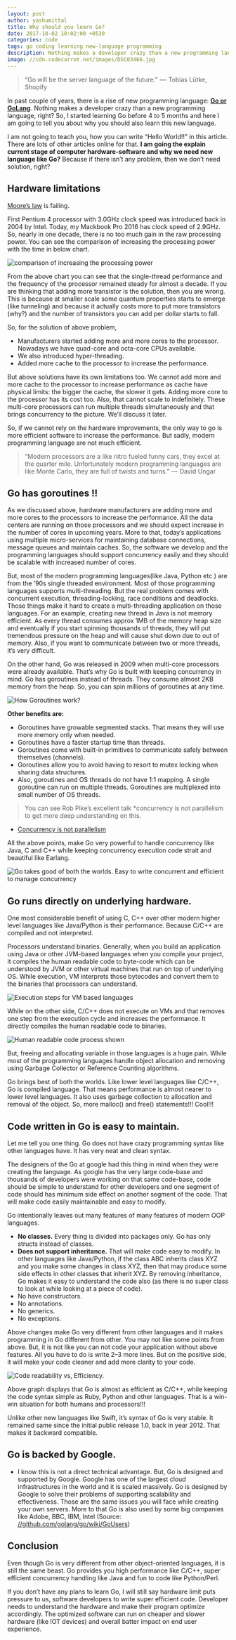 ```yaml
---
layout: post
author: yashumittal
title: Why should you learn Go?
date: 2017-10-02 10:02:00 +0530
categories: code
tags: go coding learning new-language programming
description: Nothing makes a developer crazy than a new programming language, right? So, I started learning Go before 4 to 5 months and here I am going to tell you about why you should also learn this new language.
image: //cdn.codecarrot.net/images/DSC03466.jpg
---
```


<blockquote>
“Go will be the server language of the future.”  —  Tobias Lütke, Shopify
</blockquote>

In past couple of years, there is a rise of new programming language: **[Go or GoLang](//golang.org/)**. Nothing makes a developer crazy than a new programming language, right? So, I started learning Go before 4 to 5 months and here I am going to tell you about why you should also learn this new language.

I am not going to teach you, how you can write “Hello World!!” in this article. There are lots of other articles online for that. **I am going the explain current stage of computer hardware-software and why we need new language like Go?** Because if there isn’t any problem, then we don’t need solution, right?

<div data-type="vimeo" data-video-id="69237265"></div>

## Hardware limitations

[Moore’s law](//www.investopedia.com/terms/m/mooreslaw.asp) is failing.

First Pentium 4 processor with 3.0GHz clock speed was introduced back in 2004 by Intel. Today, my Mackbook Pro 2016 has clock speed of 2.9GHz. So, nearly in one decade, there is no too much gain in the raw processing power. You can see the comparison of increasing the processing power with the time in below chart.

![comparison of increasing the processing power](//cdn.codecarrot.net/images/1-Azz7YwzYYR6lDKFj8iIGZg.png)

From the above chart you can see that the single-thread performance and the frequency of the processor remained steady for almost a decade. If you are thinking that adding more transistor is the solution, then you are wrong. This is because at smaller scale some quantum properties starts to emerge (like tunneling) and because it actually costs more to put more transistors (why?) and the number of transistors you can add per dollar starts to fall.

So, for the solution of above problem,

* Manufacturers started adding more and more cores to the processor. Nowadays we have quad-core and octa-core CPUs available.
* We also introduced hyper-threading.
* Added more cache to the processor to increase the performance.

But above solutions have its own limitations too. We cannot add more and more cache to the processor to increase performance as cache have physical limits: the bigger the cache, the slower it gets. Adding more core to the processor has its cost too. Also, that cannot scale to indefinitely. These multi-core processors can run multiple threads simultaneously and that brings concurrency to the picture. We’ll discuss it later.

So, if we cannot rely on the hardware improvements, the only way to go is more efficient software to increase the performance. But sadly, modern programming language are not much efficient.

<blockquote>
“Modern processors are a like nitro fueled funny cars, they excel at the quarter mile. Unfortunately modern programming languages are like Monte Carlo, they are full of twists and turns.” —  David Ungar
</blockquote>

## Go has goroutines !!

As we discussed above, hardware manufacturers are adding more and more cores to the processors to increase the performance. All the data centers are running on those processors and we should expect increase in the number of cores in upcoming years. More to that, today’s applications using multiple micro-services for maintaining database connections, message queues and maintain caches. So, the software we develop and the programming languages should support concurrency easily and they should be scalable with increased number of cores.

But, most of the modern programming languages(like Java, Python etc.) are from the ’90s single threaded environment. Most of those programming languages supports multi-threading. But the real problem comes with concurrent execution, threading-locking, race conditions and deadlocks. Those things make it hard to create a multi-threading application on those languages.
For an example, creating new thread in Java is not memory efficient. As every thread consumes approx 1MB of the memory heap size and eventually if you start spinning thousands of threads, they will put tremendous pressure on the heap and will cause shut down due to out of memory. Also, if you want to communicate between two or more threads, it’s very difficult.

On the other hand, Go was released in 2009 when multi-core processors were already available. That’s why Go is built with keeping concurrency in mind. Go has goroutines instead of threads. They consume almost 2KB memory from the heap. So, you can spin millions of goroutines at any time.

![How Goroutines work?](//cdn.codecarrot.net/images/1-NFojvbkdRkxz0ZDbu4ysNA.jpeg)

**Other benefits are:**

* Goroutines have growable segmented stacks. That means they will use more memory only when needed.
* Goroutines have a faster startup time than threads.
* Goroutines come with built-in primitives to communicate safely between themselves (channels).
* Goroutines allow you to avoid having to resort to mutex locking when sharing data structures.
* Also, goroutines and OS threads do not have 1:1 mapping. A single goroutine can run on multiple threads. Goroutines are multiplexed into small number of OS threads.

<blockquote>
You can see Rob Pike’s excellent talk *concurrency is not parallelism to get more deep understanding on this.
</blockquote>

* [Concurrency is not parallelism](//blog.golang.org/concurrency-is-not-parallelism)

All the above points, make Go very powerful to handle concurrency like Java, C and C++ while keeping concurrency execution code strait and beautiful like Earlang.

![Go takes good of both the worlds. Easy to write concurrent and efficient to manage concurrency](//cdn.codecarrot.net/images/1-xbsHBQJReC5l_VO4XgNSIQ.png)

## Go runs directly on underlying hardware.

One most considerable benefit of using C, C++ over other modern higher level languages like Java/Python is their performance. Because C/C++ are compiled and not interpreted.

Processors understand binaries. Generally, when you build an application using Java or other JVM-based languages when you compile your project, it compiles the human readable code to byte-code which can be understood by JVM or other virtual machines that run on top of underlying OS. While execution, VM interprets those bytecodes and convert them to the binaries that processors can understand.

![Execution steps for VM based languages](//cdn.codecarrot.net/images/1-TVR-VLVg68KwCOLjqQmQAw.png)

While on the other side, C/C++ does not execute on VMs and that removes one step from the execution cycle and increases the performance. It directly compiles the human readable code to binaries.

![Human readable code process shown](//cdn.codecarrot.net/images/1-ii6xUkU_PchybiG8_GnOjA.png)

But, freeing and allocating variable in those languages is a huge pain. While most of the programming languages handle object allocation and removing using Garbage Collector or Reference Counting algorithms.

Go brings best of both the worlds. Like lower level languages like C/C++, Go is compiled language. That means performance is almost nearer to lower level languages. It also uses garbage collection to allocation and removal of the object. So, more malloc() and free() statements!!! Cool!!!

## Code written in Go is easy to maintain.

Let me tell you one thing. Go does not have crazy programming syntax like other languages have. It has very neat and clean syntax.

The designers of the Go at google had this thing in mind when they were creating the language. As google has the very large code-base and thousands of developers were working on that same code-base, code should be simple to understand for other developers and one segment of code should has minimum side effect on another segment of the code. That will make code easily maintainable and easy to modify.

Go intentionally leaves out many features of many features of modern OOP languages.

* **No classes.** Every thing is divided into packages only. Go has only structs instead of classes.
* **Does not support inheritance.** That will make code easy to modify. In other languages like Java/Python, if the class ABC inherits class XYZ and you make some changes in class XYZ, then that may produce some side effects in other classes that inherit XYZ. By removing inheritance, Go makes it easy to understand the code also (as there is no super class to look at while looking at a piece of code).
* No have constructors.
* No annotations.
* No generics.
* No exceptions.

Above changes make Go very different from other languages and it makes programming in Go different from other. You may not like some points from above. But, it is not like you can not code your application without above features. All you have to do is write 2–3 more lines. But on the positive side, it will make your code cleaner and add more clarity to your code.

![Code readability vs, Efficiency.](//cdn.codecarrot.net/images/1-nlpYI256BR71xMBWd1nlfg.png)

Above graph displays that Go is almost as efficient as C/C++, while keeping the code syntax simple as Ruby, Python and other languages. That is a win-win situation for both humans and processors!!!

Unlike other new languages like Swift, it’s syntax of Go is very stable. It remained same since the initial public release 1.0, back in year 2012. That makes it backward compatible.

## Go is backed by Google.

* I know this is not a direct technical advantage. But, Go is designed and supported by Google. Google has one of the largest cloud infrastructures in the world and it is scaled massively. Go is designed by Google to solve their problems of supporting scalability and effectiveness. Those are the same issues you will face while creating your own servers.
More to that Go is also used by some big companies like Adobe, BBC, IBM, Intel (Source: [//github.com/golang/go/wiki/GoUsers](//github.com/golang/go/wiki/GoUsers))

## Conclusion

Even though Go is very different from other object-oriented languages, it is still the same beast. Go provides you high performance like C/C++, super efficient concurrency handling like Java and fun to code like Python/Perl.

If you don’t have any plans to learn Go, I will still say hardware limit puts pressure to us, software developers to write super efficient code. Developer needs to understand the hardware and make their program optimize accordingly. The optimized software can run on cheaper and slower hardware (like IOT devices) and overall batter impact on end user experience.
